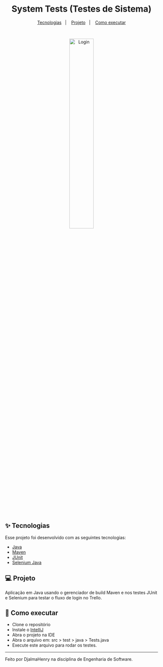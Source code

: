 <h1 align="center">System Tests (Testes de Sistema)</h1>

<p align="center">
  <a href="#-tecnologias">Tecnologias</a>&nbsp;&nbsp;&nbsp;|&nbsp;&nbsp;&nbsp;
  <a href="#-projeto">Projeto</a>&nbsp;&nbsp;&nbsp;|&nbsp;&nbsp;&nbsp;
  <a href="#-como-executar">Como executar</a>
</p>

<br>

<p align="center">
  <img alt="Login" src="https://user-images.githubusercontent.com/45500812/170884687-a556db6e-0029-42ce-8d4b-faccc436759b.png" width="40%">
</p>

## ✨ Tecnologias

Esse projeto foi desenvolvido com as seguintes tecnologias:

- [Java](https://reactjs.org)
- [Maven](https://mvnrepository.com/)
- [JUnit](https://junit.org/junit4/)
- [Selenium Java](https://www.selenium.dev/documentation/)

## 💻 Projeto

Aplicação em Java usando o gerenciador de build Maven e nos testes JUnit e Selenium para testar o fluxo de login no Trello.

## 🚀 Como executar

- Clone o repositório
- Instale o [IntelliJ](https://www.jetbrains.com/pt-br/idea/download/)
- Abra o projeto na IDE
- Abra o arquivo em: src > test > java > Tests.java
- Execute este arquivo para rodar os testes.

---

Feito por DjalmaHenry na disciplina de Engenharia de Software.
